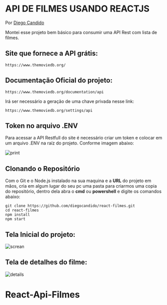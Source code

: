 # API DE FILMES USANDO REACTJS

Por [Diego Candido](https://diegocandido.com)


Montei esse projeto bem básico para consumir uma API Rest com lista de filmes.



## Site que fornece a API grátis: 
```
https://www.themoviedb.org/
```

## Documentação Oficial do projeto:
```
https://www.themoviedb.org/documentation/api
```

Irá ser necessário a geração de uma chave privada nesse link:
```
https://www.themoviedb.org/settings/api
```

## Token no arquivo .ENV ##
Para acessar a API Restfull do site é necessário criar um token e colocar em um arquivo .ENV na raíz do projeto. Conforme imagem abaixo:

![print](https://user-images.githubusercontent.com/1766790/191596782-51cd52f4-d471-4930-9e33-d792ad4aeeb1.JPG)


## Clonando o Repositório ##
Com o Git e o Node.js instalado na sua maquina e a **URL** do projeto em mãos, cria em algum lugar do seu pc uma pasta para criarmos uma copia do repositório, dentro dela abra o **cmd** ou **powershell** e digite os comandos abaixo:
```
git clone https://github.com/diegocandido/react-filmes.git
cd react-filmes
npm install
npm start
```

## Tela Inicial do projeto:

![screan](https://user-images.githubusercontent.com/81689363/190420116-177e6087-c1dd-4276-bef1-1dd20e575039.PNG)


## Tela de detalhes do filme:

![details](https://user-images.githubusercontent.com/81689363/190419902-82b9ce94-3944-4bdb-ad1c-e35a93b142e1.PNG)



 
# React-Api-Filmes
